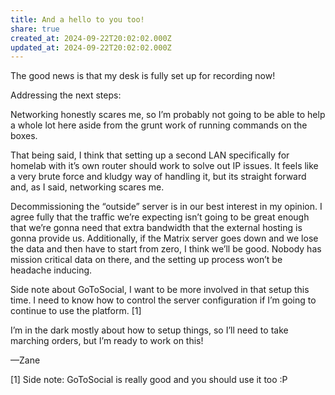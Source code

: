 ```yaml
---
title: And a hello to you too!
share: true
created_at: 2024-09-22T20:02:02.000Z
updated_at: 2024-09-22T20:02:02.000Z
---
```




  The good news is that my desk is fully set up for recording now!  
  
Addressing the next steps:  
  
Networking honestly scares me, so I’m probably not going to be able to help a whole lot here aside from the grunt work of running commands on the boxes.  
  
That being said, I think that setting up a second LAN specifically for homelab with it’s own router should work to solve out IP issues. It feels like a very brute force and kludgy way of handling it, but its straight forward and, as I said, networking scares me.  
  
Decommissioning the “outside” server is in our best interest in my opinion. I agree fully that the traffic we’re expecting isn’t going to be great enough that we’re gonna need that extra bandwidth that the external hosting is gonna provide us. Additionally, if the Matrix server goes down and we lose the data and then have to start from zero, I think we’ll be good. Nobody has mission critical data on there, and the setting up process won’t be headache inducing.  
  
Side note about GoToSocial, I want to be more involved in that setup this time. I need to know how to control the server configuration if I’m going to continue to use the platform. [1]  
  
I’m in the dark mostly about how to setup things, so I’ll need to take marching orders, but I’m ready to work on this!  
  
—Zane  
  
[1] Side note: GoToSocial is really good and you should use it too :P